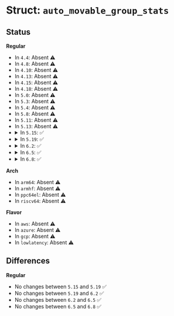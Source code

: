 # Struct: <code>auto_movable_group_stats</code>

## Status
<b>Regular</b>
<ul>
<li>
In <code>4.4</code>: Absent ⚠️
</li>
<li>
In <code>4.8</code>: Absent ⚠️
</li>
<li>
In <code>4.10</code>: Absent ⚠️
</li>
<li>
In <code>4.13</code>: Absent ⚠️
</li>
<li>
In <code>4.15</code>: Absent ⚠️
</li>
<li>
In <code>4.18</code>: Absent ⚠️
</li>
<li>
In <code>5.0</code>: Absent ⚠️
</li>
<li>
In <code>5.3</code>: Absent ⚠️
</li>
<li>
In <code>5.4</code>: Absent ⚠️
</li>
<li>
In <code>5.8</code>: Absent ⚠️
</li>
<li>
In <code>5.11</code>: Absent ⚠️
</li>
<li>
In <code>5.13</code>: Absent ⚠️
</li>
<li>
<details>
<summary>In <code>5.15</code>: ✅</summary>

```c
struct auto_movable_group_stats {
    long unsigned int movable_pages;
    long unsigned int req_kernel_early_pages;
};
```
</details>
</li>
<li>
<details>
<summary>In <code>5.19</code>: ✅</summary>

```c
struct auto_movable_group_stats {
    long unsigned int movable_pages;
    long unsigned int req_kernel_early_pages;
};
```
</details>
</li>
<li>
<details>
<summary>In <code>6.2</code>: ✅</summary>

```c
struct auto_movable_group_stats {
    long unsigned int movable_pages;
    long unsigned int req_kernel_early_pages;
};
```
</details>
</li>
<li>
<details>
<summary>In <code>6.5</code>: ✅</summary>

```c
struct auto_movable_group_stats {
    long unsigned int movable_pages;
    long unsigned int req_kernel_early_pages;
};
```
</details>
</li>
<li>
<details>
<summary>In <code>6.8</code>: ✅</summary>

```c
struct auto_movable_group_stats {
    long unsigned int movable_pages;
    long unsigned int req_kernel_early_pages;
};
```
</details>
</li>
</ul>
<b>Arch</b>
<ul>
<li>
In <code>arm64</code>: Absent ⚠️
</li>
<li>
In <code>armhf</code>: Absent ⚠️
</li>
<li>
In <code>ppc64el</code>: Absent ⚠️
</li>
<li>
In <code>riscv64</code>: Absent ⚠️
</li>
</ul>
<b>Flavor</b>
<ul>
<li>
In <code>aws</code>: Absent ⚠️
</li>
<li>
In <code>azure</code>: Absent ⚠️
</li>
<li>
In <code>gcp</code>: Absent ⚠️
</li>
<li>
In <code>lowlatency</code>: Absent ⚠️
</li>
</ul>

## Differences
<b>Regular</b>
<ul>
<li>
No changes between <code>5.15</code> and <code>5.19</code> ✅
</li>
<li>
No changes between <code>5.19</code> and <code>6.2</code> ✅
</li>
<li>
No changes between <code>6.2</code> and <code>6.5</code> ✅
</li>
<li>
No changes between <code>6.5</code> and <code>6.8</code> ✅
</li>
</ul>
